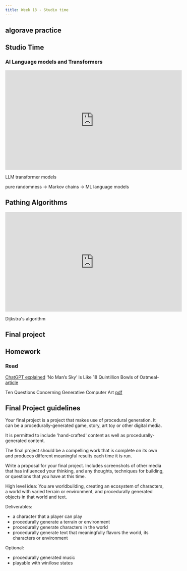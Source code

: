 ```yaml
---
title: Week 13 - Studio time
---
```


## algorave practice

## Studio Time

### AI Language models and Transformers

<iframe width="560" height="315" src="https://www.youtube.com/embed/rURRYI66E54" title="YouTube video player" frameborder="0" allow="accelerometer; autoplay; clipboard-write; encrypted-media; gyroscope; picture-in-picture; web-share" allowfullscreen></iframe>

LLM transformer models

pure randomness -> Markov chains -> ML language models

## Pathing Algorithms

<iframe width="560" height="315" src="https://www.youtube.com/embed/EFg3u_E6eHU?si=EOrXQ_deHQk5rQjr" title="YouTube video player" frameborder="0" allow="accelerometer; autoplay; clipboard-write; encrypted-media; gyroscope; picture-in-picture; web-share" referrerpolicy="strict-origin-when-cross-origin" allowfullscreen></iframe>

Dijkstra's algorithm

## Final project

## Homework

### Read

[ChatGPT explained](https://www.jonstokes.com/p/chatgpt-explained-a-guide-for-normies)
‘No Man’s Sky’ Is Like 18 Quintillion Bowls of Oatmeal- [article](https://www.vice.com/en/article/nz7d8q/no-mans-sky-review)

Ten Questions Concerning Generative Computer Art [pdf](https://users.monash.edu/~jonmc/research/Papers/TenQuestionsLJ-Preprint.pdf) 

## Final Project guidelines

Your final project is a project that makes use of procedural generation. It can be a procedurally-generated game, story, art toy or other digital media.

It is permitted to include 'hand-crafted' content as well as procedurally-generated content.

The final project should be a compelling work that is complete on its own and produces different meaningful results each time it is run.

Write a proposal for your final project. Includes screenshots of other media that has influenced your thinking, and any thoughts, techniques for building, or questions that you have at this time.

High level idea: You are worldbuilding, creating an ecosystem of characters, a world with varied terrain or environment, and procedurally generated objects in that world and text.

Deliverables:
* a character that a player can play
* procedurally generate a terrain or environment
* procedurally generate characters in the world
* procedurally generate text that meaningfully flavors the world, its characters or environment

Optional:
* procedurally generated music
* playable with win/lose states
